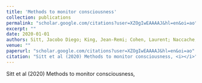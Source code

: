 ```yaml
---
title: 'Methods to monitor consciousness'
collection: publications
permalink: "scholar.google.com/citations?user=XZOgIwEAAAAJ&hl=en&oi=ao"
excerpt: ""
date: 2020-01-01
authors: Sitt, Jacobo Diego; King, Jean-Remi; Cohen, Laurent; Naccache, Lionel; Dehaene, Stanislas; 
venue: ""
paperurl: "scholar.google.com/citations?user=XZOgIwEAAAAJ&hl=en&oi=ao"
citation: "Sitt et al (2020) Methods to monitor consciousness, <i></i>"
---
```

Sitt et al (2020) Methods to monitor consciousness, <i></i>
